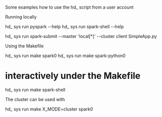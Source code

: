 Some examples how to use the hd_ script from a user account

Running locally

 hd_ sys run pyspark --help
 hd_ sys run spark-shell --help

 hd_ sys run spark-submit --master 'local[*]' --cluster client SimpleApp.py

Using the Makefile 

 hd_ sys run make spark0
 hd_ sys run make spark-python0

 # interactively under the Makefile
 hd_ sys run make spark-shell

The cluster can be used with

 hd_ sys run make X_MODE=cluster spark0

